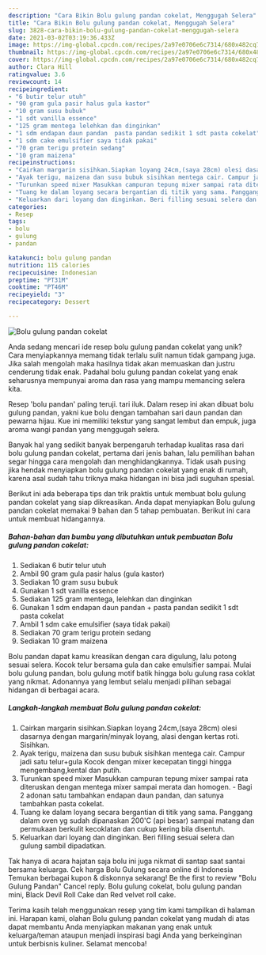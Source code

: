 ```yaml
---
description: "Cara Bikin Bolu gulung pandan cokelat, Menggugah Selera"
title: "Cara Bikin Bolu gulung pandan cokelat, Menggugah Selera"
slug: 3828-cara-bikin-bolu-gulung-pandan-cokelat-menggugah-selera
date: 2021-03-02T03:19:36.433Z
image: https://img-global.cpcdn.com/recipes/2a97e0706e6c7314/680x482cq70/bolu-gulung-pandan-cokelat-foto-resep-utama.jpg
thumbnail: https://img-global.cpcdn.com/recipes/2a97e0706e6c7314/680x482cq70/bolu-gulung-pandan-cokelat-foto-resep-utama.jpg
cover: https://img-global.cpcdn.com/recipes/2a97e0706e6c7314/680x482cq70/bolu-gulung-pandan-cokelat-foto-resep-utama.jpg
author: Clara Hill
ratingvalue: 3.6
reviewcount: 14
recipeingredient:
- "6 butir telur utuh"
- "90 gram gula pasir halus gula kastor"
- "10 gram susu bubuk"
- "1 sdt vanilla essence"
- "125 gram mentega lelehkan dan dinginkan"
- "1 sdm endapan daun pandan  pasta pandan sedikit 1 sdt pasta cokelat"
- "1 sdm cake emulsifier saya tidak pakai"
- "70 gram terigu protein sedang"
- "10 gram maizena"
recipeinstructions:
- "Cairkan margarin sisihkan.Siapkan loyang 24cm,(saya 28cm) olesi dasarnya dengan margarin/minyak loyang, alasi dengan kertas roti. Sisihkan."
- "Ayak terigu, maizena dan susu bubuk sisihkan mentega cair. Campur jadi satu telur+gula Kocok dengan mixer kecepatan tinggi hingga mengembang,kental dan putih."
- "Turunkan speed mixer Masukkan campuran tepung mixer sampai rata diteruskan dengan mentega mixer sampai merata dan homogen. Bagi 2 adonan satu tambahkan endapan daun pandan, dan satunya tambahkan pasta cokelat."
- "Tuang ke dalam loyang secara bergantian di titik yang sama. Panggang dalam oven yg sudah dipanaskan 200&#39;C (api besar) sampai matang dan permukaan berkulit kecoklatan dan cukup kering bila disentuh."
- "Keluarkan dari loyang dan dinginkan. Beri filling sesuai selera dan gulung sambil dipadatkan."
categories:
- Resep
tags:
- bolu
- gulung
- pandan

katakunci: bolu gulung pandan 
nutrition: 115 calories
recipecuisine: Indonesian
preptime: "PT31M"
cooktime: "PT46M"
recipeyield: "3"
recipecategory: Dessert

---
```



![Bolu gulung pandan cokelat](https://img-global.cpcdn.com/recipes/2a97e0706e6c7314/680x482cq70/bolu-gulung-pandan-cokelat-foto-resep-utama.jpg)

Anda sedang mencari ide resep bolu gulung pandan cokelat yang unik? Cara menyiapkannya memang tidak terlalu sulit namun tidak gampang juga. Jika salah mengolah maka hasilnya tidak akan memuaskan dan justru cenderung tidak enak. Padahal bolu gulung pandan cokelat yang enak seharusnya mempunyai aroma dan rasa yang mampu memancing selera kita.

Resep &#39;bolu pandan&#39; paling teruji. tari iluk. Dalam resep ini akan dibuat bolu gulung pandan, yakni kue bolu dengan tambahan sari daun pandan dan pewarna hijau. Kue ini memiliki tekstur yang sangat lembut dan empuk, juga aroma wangi pandan yang menggugah selera.

Banyak hal yang sedikit banyak berpengaruh terhadap kualitas rasa dari bolu gulung pandan cokelat, pertama dari jenis bahan, lalu pemilihan bahan segar hingga cara mengolah dan menghidangkannya. Tidak usah pusing jika hendak menyiapkan bolu gulung pandan cokelat yang enak di rumah, karena asal sudah tahu triknya maka hidangan ini bisa jadi suguhan spesial.


Berikut ini ada beberapa tips dan trik praktis untuk membuat bolu gulung pandan cokelat yang siap dikreasikan. Anda dapat menyiapkan Bolu gulung pandan cokelat memakai 9 bahan dan 5 tahap pembuatan. Berikut ini cara untuk membuat hidangannya.

<!--inarticleads1-->

##### Bahan-bahan dan bumbu yang dibutuhkan untuk pembuatan Bolu gulung pandan cokelat:

1. Sediakan 6 butir telur utuh
1. Ambil 90 gram gula pasir halus (gula kastor)
1. Sediakan 10 gram susu bubuk
1. Gunakan 1 sdt vanilla essence
1. Sediakan 125 gram mentega, lelehkan dan dinginkan
1. Gunakan 1 sdm endapan daun pandan + pasta pandan sedikit 1 sdt pasta cokelat
1. Ambil 1 sdm cake emulsifier (saya tidak pakai)
1. Sediakan 70 gram terigu protein sedang
1. Sediakan 10 gram maizena


Bolu pandan dapat kamu kreasikan dengan cara digulung, lalu potong sesuai selera. Kocok telur bersama gula dan cake emulsifier sampai. Mulai bolu gulung pandan, bolu gulung motif batik hingga bolu gulung rasa coklat yang nikmat. Adonannya yang lembut selalu menjadi pilihan sebagai hidangan di berbagai acara. 

<!--inarticleads2-->

##### Langkah-langkah membuat Bolu gulung pandan cokelat:

1. Cairkan margarin sisihkan.Siapkan loyang 24cm,(saya 28cm) olesi dasarnya dengan margarin/minyak loyang, alasi dengan kertas roti. Sisihkan.
1. Ayak terigu, maizena dan susu bubuk sisihkan mentega cair. Campur jadi satu telur+gula Kocok dengan mixer kecepatan tinggi hingga mengembang,kental dan putih.
1. Turunkan speed mixer Masukkan campuran tepung mixer sampai rata diteruskan dengan mentega mixer sampai merata dan homogen. - Bagi 2 adonan satu tambahkan endapan daun pandan, dan satunya tambahkan pasta cokelat.
1. Tuang ke dalam loyang secara bergantian di titik yang sama. Panggang dalam oven yg sudah dipanaskan 200&#39;C (api besar) sampai matang dan permukaan berkulit kecoklatan dan cukup kering bila disentuh.
1. Keluarkan dari loyang dan dinginkan. Beri filling sesuai selera dan gulung sambil dipadatkan.


Tak hanya di acara hajatan saja bolu ini juga nikmat di santap saat santai bersama keluarga. Cek harga Bolu Gulung secara online di Indonesia Temukan berbagai kupon &amp; diskonnya sekarang! Be the first to review &#34;Bolu Gulung Pandan&#34; Cancel reply. Bolu gulung cokelat, bolu gulung pandan mini, Black Devil Roll Cake dan Red velvet roll cake. 

Terima kasih telah menggunakan resep yang tim kami tampilkan di halaman ini. Harapan kami, olahan Bolu gulung pandan cokelat yang mudah di atas dapat membantu Anda menyiapkan makanan yang enak untuk keluarga/teman ataupun menjadi inspirasi bagi Anda yang berkeinginan untuk berbisnis kuliner. Selamat mencoba!
